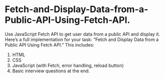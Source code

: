 # Fetch-and-Display-Data-from-a-Public-API-Using-Fetch-API.
Use JavaScript Fetch API to get user data from a public API and display it.
Here’s a full implementation for your task: “Fetch and Display Data from a Public API Using Fetch API.” This includes:  
1) HTML
2) CSS
3) JavaScript (with Fetch, error handling, reload button)
4) Basic interview questions at the end.
